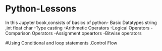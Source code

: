 # Python-Lessons
In this Jupyter book,consists of basics of python- Basic Datatypes string ,int float char
-Type casting
-Arithmetic Operators
-Logical Operators
-Comparison Operators
-Assignment opeartors
-Bitwise operators

#Using Conditional and loop statements .Control Flow
